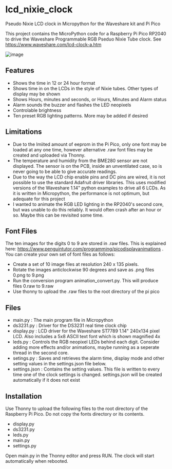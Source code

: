 # lcd_nixie_clock
Pseudo Nixie LCD clock in Micropython for the Waveshare kit and Pi Pico

This project contains the MicroPython code for a Raspberry Pi Pico RP2040 to drive the Waveshare Programmable RGB Pseduo Nixie Tube clock. See https://www.waveshare.com/lcd-clock-a.htm

![image](https://github.com/g0hjq/lcd_nixie_clock/assets/37076748/554df180-edf5-486d-a488-68c63047eff1)

## Features
- Shows the time in 12 or 24 hour format
- Shows time in on the LCDs in the style of Nixie tubes. Other types of display may be shown
- Shows Hours, minutes and seconds, or Hours, Minutes and Alarm status
- Alarm sounds the buzzer and flashes the LED neopixels
- Controlable brightness
- Ten preset RGB lighting patterns. More may be added if desired

## Limitations
- Due to the lmiited amount of eeprom in the Pi Pico, only one font may be loaded at any one time, however alternative .raw font files may be created and uploaded via Thonny. 
- The temperature and humidity from the BME280 sensor are not displayed. The sensor is on the PCB, inside an unventilated case, so is never going to be able to give accurate readings.
- Due to the way the LCD chip enable pins and DC pins are wired, it is not possible to use the standard Adafruit driver libraries. This uses modified versions of the Waveshare 1.14" python examples to drive all 6 LCDs. As it is written in Micropython, the performance is not optimum, but adequate for this project
- I wanted to animate the RGB LED lighting in the RP2040's second core, but was unable to do this reliably. It would often crash after an hour or so. Maybe this can be revisited some time.

## Font Files
The ten images for the digits 0 to 9 are stored in .raw files. This is explained here: https://www.penguintutor.com/programming/picodisplayanimations . You can create your own set of font files as follows:
- Create a set of 10 image files at resolution 240 x 135 pixels.
- Rotate the images anticlockwise 90 degrees and save as .png files 0.png to 9.png
- Run the conversion program animation_convert.py. This will produce files 0.raw to 9.raw
- Use thonny to upload the .raw files to the root directory of the pi pico

## Files
- main.py : The main program file in Micropython
- ds3231.py : Driver for the DS3231 real time clock chip
- display.py : LCD driver for the Waveshare ST7789 1.14" 240x134 pixel LCD. Also includes a 5x8 ASCII text font which is shown magnified 4x
- leds.py : Controls the RGB neopixel LEDs behind each digit. Consider adding more effects and/or animations, maybe running as a seperate thread in the second core.
- setings.py : Saves and retrieves the alarm time, display mode and other setting values in the settings.json file below.
- settings.json : Contains the setting values. This file is written to every time one of the clock settings is changed. settings.json will be created automatically if it does not exist

## Installation
Use Thonny to upload the following files to the root directory of the Raspberry Pi Pico. Do not copy the fonts directory or its contents.
- display.py
- ds3231.py
- leds.py
- main.py
- settings.py
  
Open main.py in the Thonny editor and press RUN. The clock will start automatically when rebooted.

